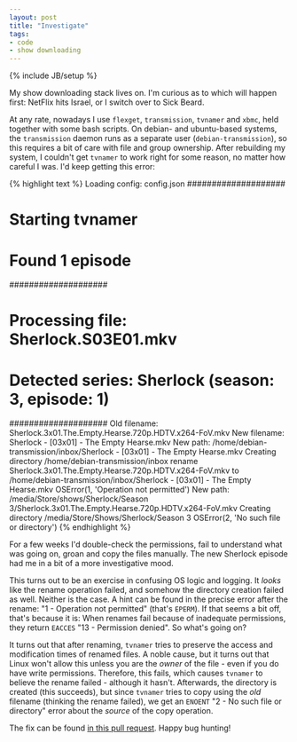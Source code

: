 ```yaml
---
layout: post
title: "Investigate"
tags:
- code
- show downloading
---
```

{% include JB/setup %}

My show downloading stack lives on. I'm curious as to which will happen first: NetFlix hits Israel, or I switch over to Sick Beard.

At any rate, nowadays I use `flexget`, `transmission`, `tvnamer` and `xbmc`, held together with some bash scripts. On debian- and ubuntu-based systems, the `transmission` daemon runs as a separate user (`debian-transmission`), so this requires a bit of care with file and group ownership. After rebuilding my system, I couldn't get `tvnamer` to work right for some reason, no matter how careful I was. I'd keep getting this error:

{% highlight text %}
Loading config: config.json
####################
# Starting tvnamer
# Found 1 episode
####################
# Processing file: Sherlock.S03E01.mkv
# Detected series: Sherlock (season: 3, episode: 1)
####################
Old filename: Sherlock.3x01.The.Empty.Hearse.720p.HDTV.x264-FoV.mkv
New filename: Sherlock - [03x01] - The Empty Hearse.mkv
New path: /home/debian-transmission/inbox/Sherlock - [03x01] - The Empty Hearse.mkv
Creating directory /home/debian-transmission/inbox
rename Sherlock.3x01.The.Empty.Hearse.720p.HDTV.x264-FoV.mkv to /home/debian-transmission/inbox/Sherlock - [03x01] - The Empty Hearse.mkv
OSError(1, 'Operation not permitted')
New path: /media/Store/shows/Sherlock/Season 3/Sherlock.3x01.The.Empty.Hearse.720p.HDTV.x264-FoV.mkv
Creating directory /media/Store/Shows/Sherlock/Season 3
OSError(2, 'No such file or directory')
{% endhighlight %}

For a few weeks I'd double-check the permissions, fail to understand what was going on, groan and copy the files manually. The new Sherlock episode had me in a bit of a more investigative mood.

This turns out to be an exercise in confusing OS logic and logging. It *looks* like the rename operation failed, and somehow the directory creation failed as well. Neither is the case. A hint can be found in the precise error after the rename: "1 - Operation not permitted" (that's `EPERM`). If that seems a bit off, that's because it is: When renames fail because of inadequate permissions, they return `EACCES` "13 - Permission denied". So what's going on?

It turns out that after renaming, `tvnamer` tries to preserve the access and modification times of renamed files. A noble cause, but it turns out that Linux won't allow this unless you are the *owner* of the file - even if you do have write permissions. Therefore, this fails, which causes `tvnamer` to believe the rename failed - although it hasn't. Afterwards, the directory is created (this succeeds), but since `tvnamer` tries to copy using the *old* filename (thinking the rename failed), we get an `ENOENT` "2 - No such file or directory" error about the *source* of the copy operation.

The fix can be found [in this pull request](https://github.com/dbr/tvnamer/pull/89). Happy bug hunting!

